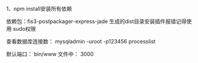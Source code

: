 1、npm install安装所有依赖


依赖包：fis3-postpackager-express-jade
生成的dist目录安装插件报错记得使用 sudo权限


查看数据库连接数：
mysqladmin -uroot -p123456 processlist


默认端口：
bin/www 文件中： 3000